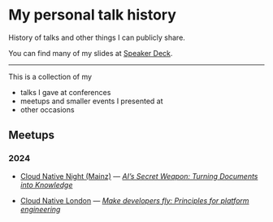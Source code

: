 # My personal talk history

History of talks and other things I can publicly share.

You can find many of my slides at
[Speaker Deck](https://speakerdeck.com/aeimer).

---

This is a collection of my

<!-- * published articles -->
* talks I gave at conferences
* meetups and smaller events I presented at
* other occasions

<!-- ## Articles -->

<!-- ## Conferences -->

<!-- ### 2024 -->

## Meetups

### 2024

* [Cloud Native Night (Mainz)](https://www.meetup.com/cloud-native-night/) &mdash; _[AI’s Secret Weapon: Turning Documents into Knowledge](https://www.meetup.com/cloud-native-night/events/302568956)_

* [Cloud Native London](https://www.oicheryl.com/cloudnativelondon/) &mdash; _[Make developers fly: Principles for platform engineering](https://www.youtube.com/live/tkR1RT1NY5M?feature=shared&t=2736)_

<!-- ## Other events I talked at -->
